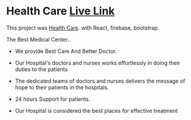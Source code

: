 # Health Care [Live Link](https://health-check-ce82e.web.app/)

This project was [Health Care](https://health-check-ce82e.web.app/). with React, firebase, bootstrap.

The Best Medical Center..

- We provide Best Care And Better Doctor.

- Our Hospital's doctors and nurses works effortlessly in doing their duties to the patients

- The dedicated teams of doctors and nurses delivers the message of hope to their patients in the hospitals.

- 24 hours Support for patients.

- Our Hospital is considered the best places for effective treatment
